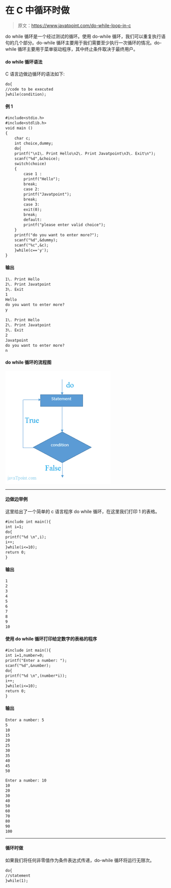 # 在 C 中循环时做

> 原文：<https://www.javatpoint.com/do-while-loop-in-c>

do while 循环是一个经过测试的循环。使用 do-while 循环，我们可以重复执行语句的几个部分。do-while 循环主要用于我们需要至少执行一次循环的情况。do-while 循环主要用于菜单驱动程序，其中终止条件取决于最终用户。

#### do while 循环语法

C 语言边做边循环的语法如下:

```
do{
//code to be executed
}while(condition);

```

#### 例 1

```
#include<stdio.h>
#include<stdlib.h>
void main ()
{
	char c;
	int choice,dummy;  
	do{
	printf("\n1\. Print Hello\n2\. Print Javatpoint\n3\. Exit\n");
	scanf("%d",&choice);
	switch(choice)
	{
		case 1 : 
		printf("Hello"); 
		break;
		case 2:  
		printf("Javatpoint");
		break;
		case 3:
		exit(0); 
		break;
		default: 
		printf("please enter valid choice"); 	
	}
	printf("do you want to enter more?"); 
	scanf("%d",&dummy);
	scanf("%c",&c);
	}while(c=='y');
}

```

#### 输出

```
1\. Print Hello
2\. Print Javatpoint
3\. Exit
1
Hello
do you want to enter more?
y

1\. Print Hello
2\. Print Javatpoint
3\. Exit
2
Javatpoint
do you want to enter more?
n

```

#### do while 循环的流程图

![flowchart of do while loop in c language](img/83e58cc5626ff5a1ca970d404d98841c.png)

* * *

#### 边做边举例

这里给出了一个简单的 c 语言程序 do while 循环，在这里我们打印 1 的表格。

```
#include int main(){  
int i=1;    
do{  
printf("%d \n",i);  
i++;  
}while(i<=10); 
return 0;
} 
```

#### 输出

```
1
2
3
4
5
6
7
8
9
10

```

#### 使用 do while 循环打印给定数字的表格的程序

```
#include int main(){  
int i=1,number=0;  
printf("Enter a number: ");  
scanf("%d",&number);  
do{  
printf("%d \n",(number*i));  
i++;  
}while(i<=10);  
return 0;
} 
```

#### 输出

```
Enter a number: 5
5
10
15
20
25
30
35
40
45
50

```

```
Enter a number: 10
10
20
30
40
50
60
70
80
90
100

```

* * *

#### 循环时做

如果我们将任何非零值作为条件表达式传递，do-while 循环将运行无限次。

```
do{
//statement
}while(1);

```